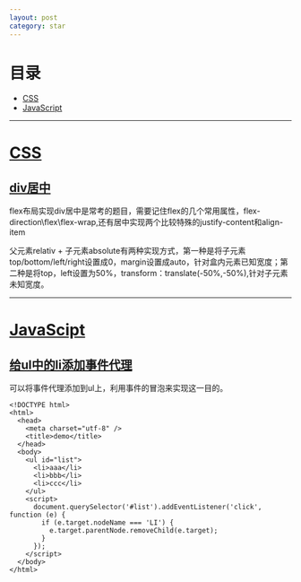 ```yaml
---
layout: post
category: star
---
```


# 目录

- [CSS](#css)
- [JavaScript](#js)

---

# [CSS](#css)

## [div居中](https://juejin.cn/post/6844903821529841671)

flex布局实现div居中是常考的题目，需要记住flex的几个常用属性，flex-direction\flex\flex-wrap,还有居中实现两个比较特殊的justify-content和align-item

父元素relativ + 子元素absolute有两种实现方式，第一种是将子元素top/bottom/left/right设置成0，margin设置成auto，针对盒内元素已知宽度；第二种是将top，left设置为50%，transform：translate(-50%,-50%),针对子元素未知宽度。

---

# [JavaScipt](#js)

## [给ul中的li添加事件代理](https://segmentfault.com/q/1010000009940125)

可以将事件代理添加到ul上，利用事件的冒泡来实现这一目的。

	<!DOCTYPE html>
	<html>
	  <head>
	    <meta charset="utf-8" />
	    <title>demo</title>
	  </head>
	  <body>
	    <ul id="list">
	      <li>aaa</li>
	      <li>bbb</li>
	      <li>ccc</li>
	    </ul>
	    <script>
	      document.querySelector('#list').addEventListener('click', function (e) {
	        if (e.target.nodeName === 'LI') {
	          e.target.parentNode.removeChild(e.target);
	        }
	      });
	    </script>
	  </body>
	</html>




